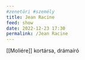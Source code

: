 ```yaml
---
#zenetöri #személy
title: Jean Racine
feed: show
date: 2022-12-23 17:30
permalink: /Jean Racine
---
```


[[Moliére]] kortársa, drámaíró